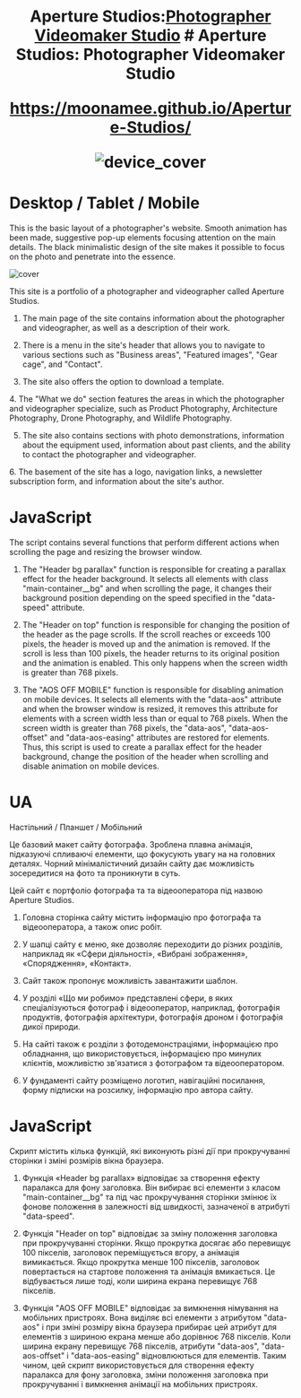 <h1 align="center">Aperture Studios:<a href="[https://daniilshat.ru/](https://moonamee.github.io/Aperture-Studios/)" target="_blank">Photographer Videomaker Studio</a>
# Aperture Studios: Photographer Videomaker Studio

https://moonamee.github.io/Aperture-Studios/

![device_cover](https://github.com/Moonamee/Aperture-Studios/assets/116831065/00356952-23d2-46c9-bab2-059166fc7910)

# Desktop / Tablet / Mobile

This is the basic layout of a photographer's
website. Smooth animation has been made,
suggestive pop-up elements focusing attention on
the main details. The black minimalistic design of
the site makes it possible to focus on the photo
and penetrate into the essence.

![cover](https://github.com/Moonamee/Aperture-Studios-Photographer-Videomaker/assets/116831065/641089ef-12f4-4633-907e-c7ef63332a48)

This site is a portfolio of a photographer and
videographer called Aperture Studios.

1. The main page of the site contains
information about the photographer and
videographer, as well as a description of their
work.

2. There is a menu in the site's header that
allows you to navigate to various sections such
as "Business areas", "Featured images", "Gear
cage", and "Contact".

3. The site also offers the option to download a
template.
</p>
<p>
4. The "What we do" section features the areas
in which the photographer and videographer
specialize, such as Product Photography,
Architecture Photography, Drone Photography, and
Wildlife Photography.

5. The site also contains sections with photo
demonstrations, information about the equipment
used, information about past clients, and the
ability to contact the photographer and
videographer.
</p>
<p>
6. The basement of the site has a logo,
navigation links, a newsletter subscription
form, and information about the site's author.

# JavaScript

The script contains several functions that
perform different actions when scrolling the
page and resizing the browser window.

1. The "Header bg parallax" function is
responsible for creating a parallax effect for
the header background. It selects all elements
with class "main-container__bg" and when
scrolling the page, it changes their background
position depending on the speed specified in the
"data-speed" attribute.

2. The "Header on top" function is responsible
for changing the position of the header as the
page scrolls. If the scroll reaches or exceeds
100 pixels, the header is moved up and the
animation is removed. If the scroll is less than
100 pixels, the header returns to its original
position and the animation is enabled. This only
happens when the screen width is greater than
768 pixels.

3. The "AOS OFF MOBILE" function is responsible
for disabling animation on mobile devices. It
selects all elements with the "data-aos"
attribute and when the browser window is
resized, it removes this attribute for elements
with a screen width less than or equal to 768
pixels. When the screen width is greater than
768 pixels, the "data-aos", "data-aos-offset"
and "data-aos-easing" attributes are restored
for elements. Thus, this script is used to
create a parallax effect for the header
background, change the position of the header
when scrolling and disable animation on mobile
devices.

# UA
Настільний / Планшет / Мобільний

Це базовий макет сайту фотографа. Зроблена плавна анімація,
підказуючі спливаючі елементи, що фокусують увагу на
на головних деталях. Чорний мінімалістичний дизайн
сайту дає можливість зосередитися на фото
та проникнути в суть.

Цей сайт є портфоліо фотографа та
та відеооператора під назвою Aperture Studios.

1. Головна сторінка сайту містить
інформацію про фотографа та
відеооператора, а також опис робіт.

2. У шапці сайту є меню, яке
дозволяє переходити до різних розділів, наприклад
як «Сфери діяльності», «Вибрані зображення», «Спорядження», «Контакт».

3. Сайт також пропонує можливість завантажити шаблон.

4. У розділі «Що ми робимо» представлені сфери,
в яких спеціалізуються фотограф і відеооператор,
наприклад, фотографія продуктів, фотографія архітектури,
фотографія дроном і фотографія дикої природи.

5. На сайті також є розділи з фотодемонстраціями,
інформацією про обладнання, що використовується,
інформацією про минулих клієнтів,
можливістю зв'язатися з фотографом та відеооператором.

6. У фундаменті сайту розміщено логотип,
навігаційні посилання, форму підписки на розсилку,
інформацію про автора сайту.

# JavaScript

Скрипт містить кілька функцій,
які виконують різні дії при прокручуванні
сторінки і зміні розмірів вікна браузера.

1. Функція «Header bg parallax» відповідає за створення
ефекту паралакса для фону заголовка.
Він вибирає всі елементи з класом "main-container__bg"
та під час прокручування сторінки змінює їх фонове
положення в залежності від швидкості,
зазначеної в атрибуті "data-speed".

2. Функція "Header on top" відповідає за зміну положення заголовка
при прокручуванні сторінки. Якщо прокрутка досягає
або перевищує 100 пікселів, заголовок переміщується вгору,
а анімація вимикається. Якщо прокрутка менше 100 пікселів,
заголовок повертається на стартове положення та анімація вмикається.
Це відбувається лише тоді, коли ширина екрана перевищує 768 пікселів.

3. Функція "AOS OFF MOBILE" відповідає за вимкнення німування на мобільних пристроях.
Вона виділяє всі елементи з атрибутом "data-aos" і при зміні розміру
вікна браузера прибирає цей атрибут для елементів з шириною екрана
менше або дорівнює 768 пікселів. Коли ширина екрану
перевищує 768 пікселів, атрибути "data-aos", "data-aos-offset"
і "data-aos-easing" відновлюються для елементів.
Таким чином, цей скрипт використовується для створення
ефекту паралакса для фону заголовка, зміни положення заголовка
при прокручуванні і вимкнення анімації на мобільних пристроях.
